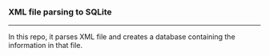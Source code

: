 ### XML file parsing to SQLite

---
In this repo, it parses XML file and creates a database containing the information in that file.